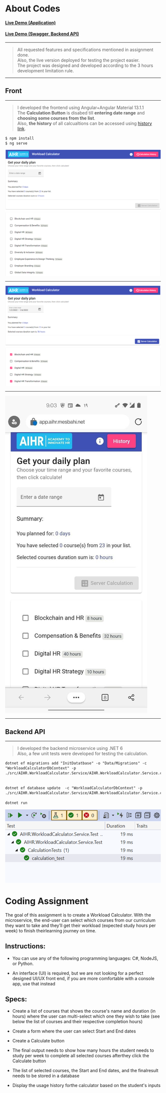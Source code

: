 
# About Codes

#### [Live Demo (Application) ](https://app.aihr.mesbahi.net/)
#### [Live Demo (Swagger, Backend API) ](https://backend.aihr.mesbahi.net/swagger/index.html)
---

> All requested features and specifications mentioned in assignment done.<br>Also, the live version deployed for testing the project easier.<br>The project was designed and developed according to the 3 hours development limitation rule.
---
## **Front**
---
> I developed the frontend using Angular+Angular Material 13.1.1<br> The **Calculation Button** is disabed till **entering date range** and **choosing some courses from the list**.<br>Also, **the history** of all calcualtions can be accessed using [history link](https://app.aihr.mesbahi.net/history/).

```
$ npm install
$ ng serve
```

![First View](docs/first.png)

---

![Filled Form View](docs/form.png)

---

![Mobile View](docs/mobile.jpg)

---

## **Backend API**
---
> I developed the backend microservice using .NET 6<br> Also, a few unit tests were developed for testing the calculation.

```
dotnet ef migrations add "InitDatatbase" -o "Data/Migrations" -c "WorkloadCalculatorDbContext" -p ./src/AIHR.WorkloadCalculator.Service/AIHR.WorkloadCalculator.Service.csproj


dotnet ef database update  -c "WorkloadCalculatorDbContext" -p ./src/AIHR.WorkloadCalculator.Service/AIHR.WorkloadCalculator.Service.csproj

dotnet run
```
![Tests View](docs/test.png)

# Coding Assignment

The goal of this assignment is to create a Workload Calculator. With the microservice, the end-user can select which courses from our curriculum they want to take and they’ll get their workload (expected study hours per week) to finish theirlearning journey on time.

## Instructions:

* You can use any of the following programming languages: C#, NodeJS, or Python.

* An interface (UI) is required, but we are not looking for a perfect designed UI/UX front end, if you are more comfortable with a console app, use that instead

  

## Specs:

* Create a list of courses that shows the course's name and duration (in hours) where the user can multi-select which one they wish to take (see below the list of courses and their respective completion hours)

* Create a form where the user can select Start and End dates

* Create a Calculate button

* The final output needs to show how many hours the student needs to study per week to complete all selected courses afterthey click the Calculate button

* The list of selected courses, the Start and End dates, and the finalresult needs to be stored in a database

* Display the usage history forthe calculator based on the student's inputs